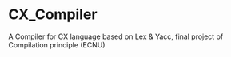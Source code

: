 # CX_Compiler
A Compiler for CX language based on Lex &amp; Yacc, final project of Compilation principle (ECNU)

